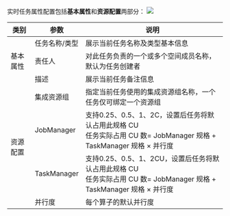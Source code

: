 实时任务属性配置包括**基本属性**和**资源配置**两部分：
![](https://qcloudimg.tencent-cloud.cn/raw/fd7b1dcf9937f481c6f2f63621bc7215.png)
<table>
<thead>
<tr>
<th >类别</th>
<th >参数</th>
<th >说明</th>
</tr>
</thead>
<tbody>
<tr>
<td rowspan=3>基本属性</td>
<td >任务名称/类型	</td>
<td >展示当前任务名称及类型基本信息	</td>
</tr>
<tr>
<td >责任人</td>
<td >对此任务负责的一个或多个空间成员名称，默认为任务创建者	</td>
</tr>
<tr>
<td >描述</td>
<td >展示当前任务备注信息</td>
</tr>
<tr>
<td rowspan=4>资源配置</td>
<td >集成资源组	</td>
<td >指定当前任务使用的集成资源组名称，一个任务仅可绑定一个资源组	</td>
</tr>
<tr>
<td >JobManager</td>
<td >支持0.25、0.5、1、2C，设置后任务将默认占用此规格 CU<br>任务实际占用 CU 数= JobManager 规格 + TaskManager 规格 × 并行度</td>
</tr>
<tr>
<td >TaskManager</td>
<td >支持0.25、0.5、1、2CU，设置后任务将默认占用此规格 CU<br>任务实际占用 CU 数= JobManager 规格 + TaskManager 规格 × 并行度</td>
</tr>
<tr>
<td >并行度</td>
<td >每个算子的默认并行度</td>
</tr>
</tbody>
</table>

		

